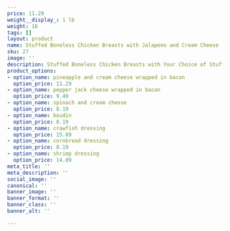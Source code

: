 ```yaml
---
price: 11.29
weight__display_: 1 lb
weight: 16
tags: []
layout: product
name: Stuffed Boneless Chicken Breasts with Jalapeno and Cream Cheese
sku: 27
image: ''
description: Stuffed Boneless Chicken Breasts with Your Choice of Stuffing
product_options:
- option_name: pineapple and cream cheese wrapped in bacon
  option_price: 11.29
- option_name: pepper jack cheese wrapped in bacon
  option_price: 9.49
- option_name: spinach and cream cheese
  option_price: 8.19
- option_name: boudin
  option_price: 8.19
- option_name: crawfish dressing
  option_price: 15.89
- option_name: cornbread dressing
  option_price: 8.19
- option_name: shrimp dressing
  option_price: 14.09
meta_title: ''
meta_description: ''
social_image: ''
canonical: ''
banner_image: ''
banner_format: ''
banner_class: ''
banner_alt: ''

---
```

